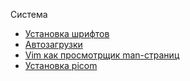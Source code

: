  Система

* [Установка шрифтов](fonts.md)
* [Автозагрузки](auto-start.md)
* [Vim как просмотрщик man-страниц](vim-pager.md)
* [Установка picom](picom.md)
